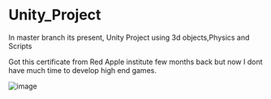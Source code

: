 # Unity_Project
In master branch its present,
Unity Project using 3d objects,Physics and Scripts



Got this certificate from Red Apple institute few months back but now I dont have much time to develop high end games.


![image](https://user-images.githubusercontent.com/94695634/176986753-10f4ad66-cf43-4348-8d40-b81563c122cc.png)

